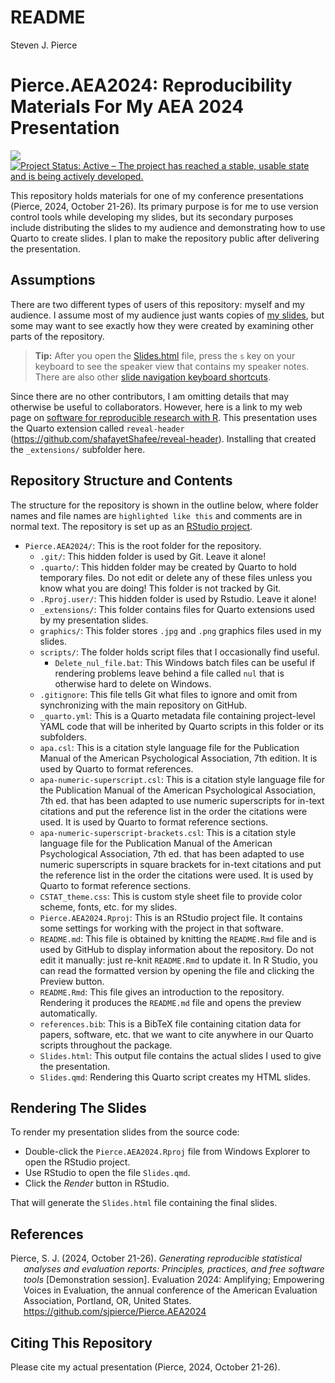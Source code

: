 # README
Steven J. Pierce

<!-- README.md is generated from README.Rmd. Please edit that file -->

# Pierce.AEA2024: Reproducibility Materials For My AEA 2024 Presentation

<!-- badges: start -->

[![](https://img.shields.io/badge/lifecycle-stable-brightgreen.svg)](https://lifecycle.r-lib.org/articles/stages.html#stable)
[![Project Status: Active – The project has reached a stable, usable
state and is being actively
developed.](https://www.repostatus.org/badges/latest/active.svg)](https://www.repostatus.org/#active)
<!-- badges: end -->

This repository holds materials for one of my conference presentations
(Pierce, 2024, October 21-26). Its primary purpose is for me to use
version control tools while developing my slides, but its secondary
purposes include distributing the slides to my audience and
demonstrating how to use Quarto to create slides. I plan to make the
repository public after delivering the presentation.

## Assumptions

There are two different types of users of this repository: myself and my
audience. I assume most of my audience just wants copies of [my
slides](https://github.com/sjpierce/Pierce.AEA2024/Slides.html), but
some may want to see exactly how they were created by examining other
parts of the repository.

> **Tip:** After you open the
> [Slides.html](https://github.com/sjpierce/Pierce.AEA2024/Slides.html)
> file, press the `s` key on your keyboard to see the speaker view that
> contains my speaker notes. There are also other [slide navigation
> keyboard
> shortcuts](https://quarto.org/docs/presentations/revealjs/presenting.html).

Since there are no other contributors, I am omitting details that may
otherwise be useful to collaborators. However, here is a link to my web
page on [software for reproducible research with
R](https://sjpierce.github.io/rr_software.html). This presentation uses
the Quarto extension called `reveal-header`
(https://github.com/shafayetShafee/reveal-header). Installing that
created the `_extensions/` subfolder here.

## Repository Structure and Contents

The structure for the repository is shown in the outline below, where
folder names and file names are `highlighted like this` and comments are
in normal text. The repository is set up as an [RStudio
project](https://support.rstudio.com/hc/en-us/articles/200526207-Using-RStudio-Projects).

- `Pierce.AEA2024/`: This is the root folder for the repository.
  - `.git/`: This hidden folder is used by Git. Leave it alone!
  - `.quarto/`: This hidden folder may be created by Quarto to hold
    temporary files. Do not edit or delete any of these files unless you
    know what you are doing! This folder is not tracked by Git.
  - `.Rproj.user/`: This hidden folder is used by Rstudio. Leave it
    alone!
  - `_extensions/`: This folder contains files for Quarto extensions
    used by my presentation slides.
  - `graphics/`: This folder stores `.jpg` and `.png` graphics files
    used in my slides.
  - `scripts/`: The folder holds script files that I occasionally find
    useful.
    - `Delete_nul_file.bat`: This Windows batch files can be useful if
      rendering problems leave behind a file called `nul` that is
      otherwise hard to delete on Windows.
  - `.gitignore`: This file tells Git what files to ignore and omit from
    synchronizing with the main repository on GitHub.
  - `_quarto.yml`: This is a Quarto metadata file containing
    project-level YAML code that will be inherited by Quarto scripts in
    this folder or its subfolders.  
  - `apa.csl`: This is a citation style language file for the
    Publication Manual of the American Psychological Association, 7th
    edition. It is used by Quarto to format references.
  - `apa-numeric-superscript.csl`: This is a citation style language
    file for the Publication Manual of the American Psychological
    Association, 7th ed. that has been adapted to use numeric
    superscripts for in-text citations and put the reference list in the
    order the citations were used. It is used by Quarto to format
    reference sections.
  - `apa-numeric-superscript-brackets.csl`: This is a citation style
    language file for the Publication Manual of the American
    Psychological Association, 7th ed. that has been adapted to use
    numeric superscripts in square brackets for in-text citations and
    put the reference list in the order the citations were used. It is
    used by Quarto to format reference sections.
  - `CSTAT_theme.css`: This is custom style sheet file to provide color
    scheme, fonts, etc. for my slides.  
  - `Pierce.AEA2024.Rproj`: This is an RStudio project file. It contains
    some settings for working with the project in that software.
  - `README.md`: This file is obtained by knitting the `README.Rmd` file
    and is used by GitHub to display information about the repository.
    Do not edit it manually: just re-knit `README.Rmd` to update it. In
    R Studio, you can read the formatted version by opening the file and
    clicking the Preview button.
  - `README.Rmd`: This file gives an introduction to the repository.
    Rendering it produces the `README.md` file and opens the preview
    automatically.
  - `references.bib`: This is a BibTeX file containing citation data for
    papers, software, etc. that we want to cite anywhere in our Quarto
    scripts throughout the package.
  - `Slides.html`: This output file contains the actual slides I used to
    give the presentation.
  - `Slides.qmd`: Rendering this Quarto script creates my HTML slides.

## Rendering The Slides

To render my presentation slides from the source code:

- Double-click the `Pierce.AEA2024.Rproj` file from Windows Explorer to
  open the RStudio project.
- Use RStudio to open the file `Slides.qmd`.
- Click the *Render* button in RStudio.

That will generate the `Slides.html` file containing the final slides.

## References

<div id="refs" class="references csl-bib-body hanging-indent"
entry-spacing="0" line-spacing="2">

<div id="ref-Pierce-RN8577" class="csl-entry">

Pierce, S. J. (2024, October 21-26). *Generating reproducible
statistical analyses and evaluation reports: Principles, practices, and
free software tools* \[Demonstration session\]. Evaluation 2024:
Amplifying; Empowering Voices in Evaluation, the annual conference of
the American Evaluation Association, Portland, OR, United States.
<https://github.com/sjpierce/Pierce.AEA2024>

</div>

</div>

## Citing This Repository

Please cite my actual presentation (Pierce, 2024, October 21-26).
